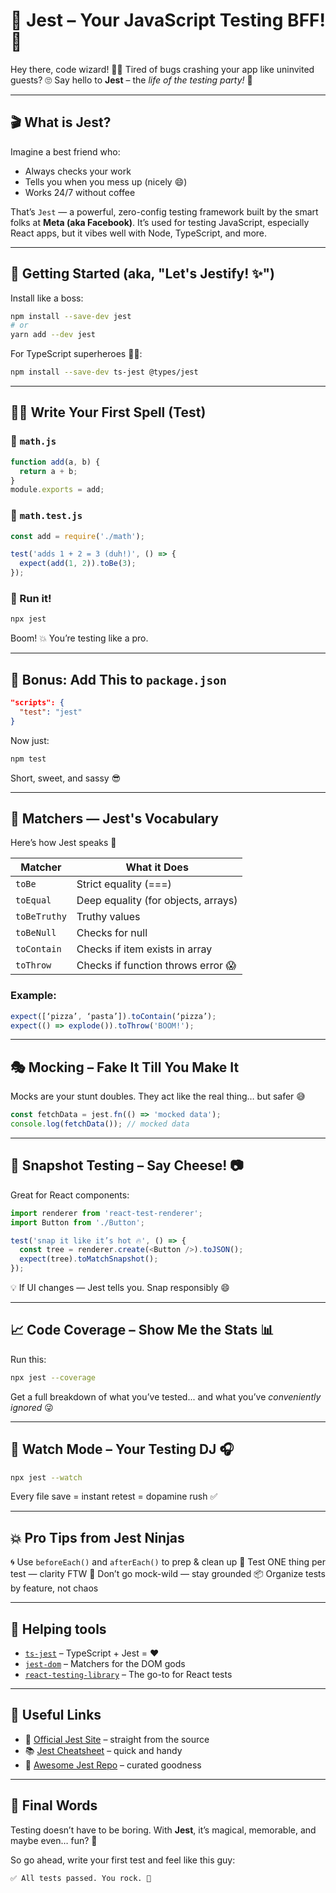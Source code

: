 # 🧪 Jest – Your JavaScript Testing BFF! 💛

Hey there, code wizard! 🧙‍♂️
Tired of bugs crashing your app like uninvited guests? 🙄
Say hello to **Jest** – the *life of the testing party!* 🎉

---

## 🎬 What is Jest?

Imagine a best friend who:

- Always checks your work
- Tells you when you mess up (nicely 😄)
- Works 24/7 without coffee

That’s `Jest` — a powerful, zero-config testing framework built by the smart folks at **Meta (aka Facebook)**. It’s used for testing JavaScript, especially React apps, but it vibes well with Node, TypeScript, and more.

---

## 🚀 Getting Started (aka, "Let's Jestify! ✨")

Install like a boss:

```bash
npm install --save-dev jest
# or
yarn add --dev jest
```

For TypeScript superheroes 🦸‍♂️:

```bash
npm install --save-dev ts-jest @types/jest
```

---

## 🧙‍♂️ Write Your First Spell (Test)

### 🧾 `math.js`

```js
function add(a, b) {
  return a + b;
}
module.exports = add;
```

### 🧪 `math.test.js`

```js
const add = require('./math');

test('adds 1 + 2 = 3 (duh!)', () => {
  expect(add(1, 2)).toBe(3);
});
```

### 🏃 Run it!

```bash
npx jest
```

Boom! 💥 You’re testing like a pro.

---

## 🔧 Bonus: Add This to `package.json`

```json
"scripts": {
  "test": "jest"
}
```

Now just:

```bash
npm test
```

Short, sweet, and sassy 😎

---

## 🤖 Matchers — Jest's Vocabulary

Here’s how Jest speaks 👅

| Matcher      | What it Does                        |
| ------------ | ----------------------------------- |
| `toBe`       | Strict equality (===)               |
| `toEqual`    | Deep equality (for objects, arrays) |
| `toBeTruthy` | Truthy values                       |
| `toBeNull`   | Checks for null                     |
| `toContain`  | Checks if item exists in array      |
| `toThrow`    | Checks if function throws error 😱  |

### Example:

```js
expect([‘pizza’, ‘pasta’]).toContain(‘pizza’);
expect(() => explode()).toThrow('BOOM!');
```

---

## 🎭 Mocking – Fake It Till You Make It

Mocks are your stunt doubles. They act like the real thing… but safer 😅

```js
const fetchData = jest.fn(() => 'mocked data');
console.log(fetchData()); // mocked data
```

---

## 📸 Snapshot Testing – Say Cheese! 📷

Great for React components:

```js
import renderer from 'react-test-renderer';
import Button from './Button';

test('snap it like it’s hot 🔥', () => {
  const tree = renderer.create(<Button />).toJSON();
  expect(tree).toMatchSnapshot();
});
```

💡 If UI changes — Jest tells you. Snap responsibly 😄

---

## 📈 Code Coverage – Show Me the Stats 📊

Run this:

```bash
npx jest --coverage
```

Get a full breakdown of what you’ve tested... and what you’ve *conveniently ignored* 😜

---

## 🔁 Watch Mode – Your Testing DJ 🎧

```bash
npx jest --watch
```

Every file save = instant retest = dopamine rush ✅

---

## 💥 Pro Tips from Jest Ninjas

🌀 Use `beforeEach()` and `afterEach()` to prep & clean up
🧪 Test ONE thing per test — clarity FTW
🧼 Don’t go mock-wild — stay grounded
📦 Organize tests by feature, not chaos

---

## 🧰 Helping tools

* [`ts-jest`](https://kulshekhar.github.io/ts-jest/) – TypeScript + Jest = ❤️
* [`jest-dom`](https://github.com/testing-library/jest-dom) – Matchers for the DOM gods
* [`react-testing-library`](https://testing-library.com/docs/react-testing-library/intro/) – The go-to for React tests

---

## 🔗 Useful Links

* 🎯 [Official Jest Site](https://jestjs.io) – straight from the source
* 📚 [Jest Cheatsheet](https://devhints.io/jest) – quick and handy
* 🧙 [Awesome Jest Repo](https://github.com/jest-community/awesome-jest) – curated goodness

---

## 🏁 Final Words

Testing doesn’t have to be boring.
With **Jest**, it’s magical, memorable, and maybe even… fun? 🎊

So go ahead, write your first test and feel like this guy:

```
✅ All tests passed. You rock. 🪩

